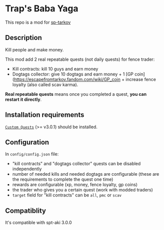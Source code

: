 # Trap's Baba Yaga

This repo is a mod for [sp-tarkov](https://sp-tarkov.com/)

## Description
Kill people and make money.

This mod add 2 real repeatable quests (not daily quests) for fence trader:
- Kill contracts: kill 10 guys and earn money
- Dogtags collector: give 10 dogtags and earn money + 1 [GP coin](https://escapefromtarkov.fandom.com/wiki/GP_coin + increase fence loyalty (also called scav karma).

**Real repeatable quests** means once you completed a quest, **you can restart it directly**.

## Installation requirements
[`Custom Quests`](https://hub.sp-tarkov.com/files/file/701-baba-yaga/) (>= v3.0.1) should be installed.

## Configuration
In `config/config.json` file: 
- "kill contracts" and "dogtags collector" quests can be disabled independently
- number of needed kills and needed dogtags are configurable (these are the requirements to complete the quest one time)
- rewards are configurable (xp, money, fence loyalty, gp coins)
- the trader who gives you a certain quest (work with modded traders)
- `target` field for "kill contracts" can be `all`, `pmc` or `scav`

## Compatiblity
It's compatible with spt-aki 3.0.0

